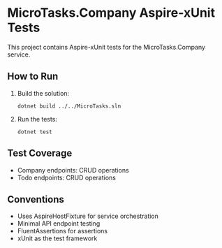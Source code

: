 # MicroTasks.Company Aspire-xUnit Tests

This project contains Aspire-xUnit tests for the MicroTasks.Company service.

## How to Run

1. Build the solution:
   ```pwsh
   dotnet build ../../MicroTasks.sln
   ```
2. Run the tests:
   ```pwsh
   dotnet test
   ```

## Test Coverage
- Company endpoints: CRUD operations
- Todo endpoints: CRUD operations

## Conventions
- Uses AspireHostFixture for service orchestration
- Minimal API endpoint testing
- FluentAssertions for assertions
- xUnit as the test framework
